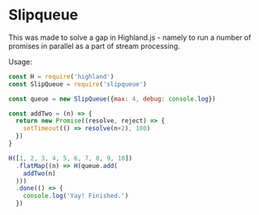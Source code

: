 # Slipqueue

This was made to solve a gap in Highland.js - namely to run a number of promises in parallel as a part of stream processing.

Usage:

```js
const H = require('highland')
const SlipQueue = require('slipqueue')

const queue = new SlipQueue({max: 4, debug: console.log})

const addTwo = (n) => {
  return new Promise((resolve, reject) => {
    setTimeout(() => resolve(n+2), 100)
  })
}

H([1, 2, 3, 4, 5, 6, 7, 8, 9, 10])
  .flatMap((n) => H(queue.add(
    addTwo(n)
  )))
  .done(() => {
    console.log('Yay! Finished.')
  })
```
